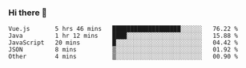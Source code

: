 ### Hi there 👋

<!--START_SECTION:waka-->

```text
Vue.js       5 hrs 46 mins   ███████████████████░░░░░░   76.22 %
Java         1 hr 12 mins    ████░░░░░░░░░░░░░░░░░░░░░   15.88 %
JavaScript   20 mins         █░░░░░░░░░░░░░░░░░░░░░░░░   04.42 %
JSON         8 mins          ▒░░░░░░░░░░░░░░░░░░░░░░░░   01.92 %
Other        4 mins          ▒░░░░░░░░░░░░░░░░░░░░░░░░   00.90 %
```

<!--END_SECTION:waka-->

<!--
**Jonas-VanHaeken/Jonas-VanHaeken** is a ✨ _special_ ✨ repository because its `README.md` (this file) appears on your GitHub profile.

Here are some ideas to get you started:

- 🔭 I’m currently working on ...
- 🌱 I’m currently learning ...
- 👯 I’m looking to collaborate on ...
- 🤔 I’m looking for help with ...
- 💬 Ask me about ...
- 📫 How to reach me: ...
- 😄 Pronouns: ...
- ⚡ Fun fact: ...
-->
